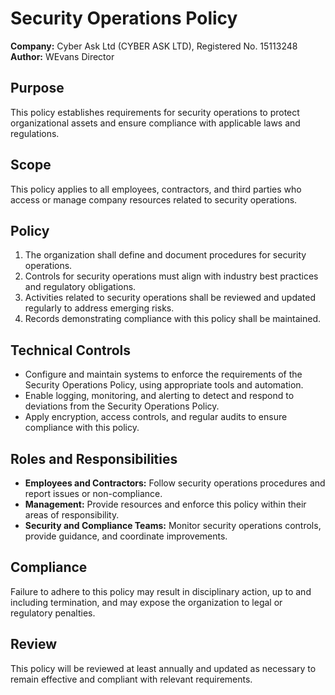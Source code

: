 # Security Operations Policy

**Company:** Cyber Ask Ltd (CYBER ASK LTD), Registered No. 15113248  
**Author:** WEvans Director

## Purpose

This policy establishes requirements for security operations to protect organizational assets and ensure compliance with applicable laws and regulations.

## Scope

This policy applies to all employees, contractors, and third parties who access or manage company resources related to security operations.

## Policy

1. The organization shall define and document procedures for security operations.
2. Controls for security operations must align with industry best practices and regulatory obligations.
3. Activities related to security operations shall be reviewed and updated regularly to address emerging risks.
4. Records demonstrating compliance with this policy shall be maintained.

## Technical Controls

- Configure and maintain systems to enforce the requirements of the Security Operations Policy, using appropriate tools and automation.
- Enable logging, monitoring, and alerting to detect and respond to deviations from the Security Operations Policy.
- Apply encryption, access controls, and regular audits to ensure compliance with this policy.

## Roles and Responsibilities

- **Employees and Contractors:** Follow security operations procedures and report issues or non-compliance.
- **Management:** Provide resources and enforce this policy within their areas of responsibility.
- **Security and Compliance Teams:** Monitor security operations controls, provide guidance, and coordinate improvements.

## Compliance

Failure to adhere to this policy may result in disciplinary action, up to and including termination, and may expose the organization to legal or regulatory penalties.

## Review

This policy will be reviewed at least annually and updated as necessary to remain effective and compliant with relevant requirements.
